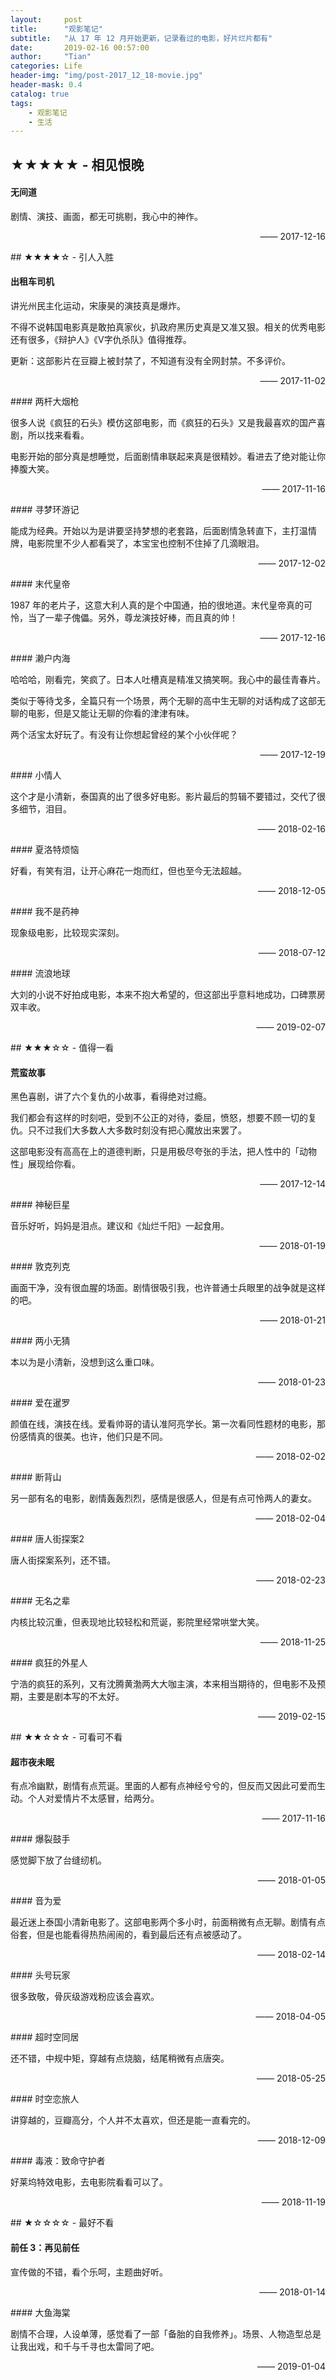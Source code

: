 ```yaml
---
layout:     post
title:      "观影笔记"
subtitle:   "从 17 年 12 月开始更新，记录看过的电影，好片烂片都有"
date:       2019-02-16 00:57:00
author:     "Tian"
categories: Life
header-img: "img/post-2017_12_18-movie.jpg"
header-mask: 0.4
catalog: true
tags:
    - 观影笔记
    - 生活
---
```


## ★★★★★ - 相见恨晚

#### 无间道

剧情、演技、画面，都无可挑剔，我心中的神作。

<p align="right">—— 2017-12-16</p>
## ★★★★☆ - 引人入胜

#### 出租车司机

讲光州民主化运动，宋康昊的演技真是爆炸。

不得不说韩国电影真是敢拍真家伙，扒政府黑历史真是又准又狠。相关的优秀电影还有很多，《辩护人》《V字仇杀队》值得推荐。

更新：这部影片在豆瓣上被封禁了，不知道有没有全网封禁。不多评价。

<p align="right">—— 2017-11-02</p>
#### 两杆大烟枪

很多人说《疯狂的石头》模仿这部电影，而《疯狂的石头》又是我最喜欢的国产喜剧，所以找来看看。

电影开始的部分真是想睡觉，后面剧情串联起来真是很精妙。看进去了绝对能让你捧腹大笑。

<p align="right">—— 2017-11-16</p>
#### 寻梦环游记

能成为经典。开始以为是讲要坚持梦想的老套路，后面剧情急转直下，主打温情牌，电影院里不少人都看哭了，本宝宝也控制不住掉了几滴眼泪。

<p align="right">—— 2017-12-02</p>
#### 末代皇帝

1987 年的老片子，这意大利人真的是个中国通，拍的很地道。末代皇帝真的可怜，当了一辈子傀儡。另外，尊龙演技好棒，而且真的帅！

<p align="right">—— 2017-12-16</p>
#### 濑户内海

哈哈哈，刚看完，笑疯了。日本人吐槽真是精准又搞笑啊。我心中的最佳青春片。

类似于等待戈多，全篇只有一个场景，两个无聊的高中生无聊的对话构成了这部无聊的电影，但是又能让无聊的你看的津津有味。

两个活宝太好玩了。有没有让你想起曾经的某个小伙伴呢？

<p align="right">—— 2017-12-19</p>
#### 小情人

这个才是小清新，泰国真的出了很多好电影。影片最后的剪辑不要错过，交代了很多细节，泪目。

<p align="right">—— 2018-02-16</p>
#### 夏洛特烦恼

好看，有笑有泪，让开心麻花一炮而红，但也至今无法超越。

<p align="right">—— 2018-12-05</p>
#### 我不是药神

现象级电影，比较现实深刻。

<p align="right">—— 2018-07-12</p>
#### 流浪地球

大刘的小说不好拍成电影，本来不抱大希望的，但这部出乎意料地成功，口碑票房双丰收。

<p align="right">—— 2019-02-07</p>
## ★★★☆☆ - 值得一看

#### 荒蛮故事

黑色喜剧，讲了六个复仇的小故事，看得绝对过瘾。

我们都会有这样的时刻吧，受到不公正的对待，委屈，愤怒，想要不顾一切的复仇。只不过我们大多数人大多数时刻没有把心魔放出来罢了。

这部电影没有高高在上的道德判断，只是用极尽夸张的手法，把人性中的「动物性」展现给你看。

<p align="right">—— 2017-12-14</p>
#### 神秘巨星

音乐好听，妈妈是泪点。建议和《灿烂千阳》一起食用。

<p align="right">—— 2018-01-19</p>
#### 敦克列克

画面干净，没有很血腥的场面。剧情很吸引我，也许普通士兵眼里的战争就是这样的吧。

<p align="right">—— 2018-01-21</p>
#### 两小无猜

本以为是小清新，没想到这么重口味。

<p align="right">—— 2018-01-23</p>
#### 爱在暹罗

颜值在线，演技在线。爱看帅哥的请认准阿亮学长。第一次看同性题材的电影，那份感情真的很美。也许，他们只是不同。

<p align="right">—— 2018-02-02</p>
#### 断背山

另一部有名的电影，剧情轰轰烈烈，感情是很感人，但是有点可怜两人的妻女。

<p align="right">—— 2018-02-04</p>
#### 唐人街探案2

唐人街探案系列，还不错。

<p align="right">—— 2018-02-23</p>
#### 无名之辈

内核比较沉重，但表现地比较轻松和荒诞，影院里经常哄堂大笑。

<p align="right">—— 2018-11-25</p>
#### 疯狂的外星人

宁浩的疯狂的系列，又有沈腾黄渤两大大咖主演，本来相当期待的，但电影不及预期，主要是剧本写的不太好。

<p align="right">—— 2019-02-15</p>
## ★★☆☆☆ - 可看可不看

#### 超市夜未眠

有点冷幽默，剧情有点荒诞。里面的人都有点神经兮兮的，但反而又因此可爱而生动。个人对爱情片不太感冒，给两分。

<p align="right">—— 2017-11-16</p>
#### 爆裂鼓手

感觉脚下放了台缝纫机。

<p align="right">—— 2018-01-05</p>
#### 音为爱

最近迷上泰国小清新电影了。这部电影两个多小时，前面稍微有点无聊。剧情有点俗套，但是也能看得热热闹闹的，看到最后还有点被感动了。

<p align="right">—— 2018-02-14</p>
#### 头号玩家

很多致敬，骨灰级游戏粉应该会喜欢。

<p align="right">—— 2018-04-05</p>
#### 超时空同居

还不错，中规中矩，穿越有点烧脑，结尾稍微有点唐突。

<p align="right">—— 2018-05-25</p>
#### 时空恋旅人

讲穿越的，豆瓣高分，个人并不太喜欢，但还是能一直看完的。

<p align="right">—— 2018-12-09</p>
#### 毒液：致命守护者

好莱坞特效电影，去电影院看看可以了。

<p align="right">—— 2018-11-19</p>
## ★☆☆☆☆ - 最好不看

#### 前任 3：再见前任

宣传做的不错，看个乐呵，主题曲好听。

<p align="right">—— 2018-01-14</p>
#### 大鱼海棠

剧情不合理，人设单薄，感觉看了一部「备胎的自我修养」。场景、人物造型总是让我出戏，和千与千寻也太雷同了吧。

<p align="right">—— 2019-01-04</p>